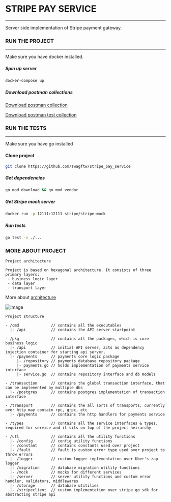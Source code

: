 # STRIPE PAY SERVICE

---

Server side implementation of Stripe payment gateway.

### RUN THE PROJECT

---
Make sure you have docker installed.

##### Spin up server

```bash
docker-compose up
```

##### Download postman collections

[Download postman collection](https://www.getpostman.com/collections/e63b9ec893946fcc55df)

[Download postman test collection](https://www.getpostman.com/collections/5afac639f2c0f2d4b593)

### RUN THE TESTS

---
Make sure you have go installed

#### Clone project

```bash
git clone https://github.com/swagftw/stripe_pay_service
```

##### Get dependencies

```bash
go mod download && go mod vendor
```

##### Get Stripe mock server

```bash
docker run -p 12111:12111 stripe/stripe-mock
```

##### Run tests

```bash
go test -v ./...
```

### MORE ABOUT PROJECT
`Project architecture`

```
Project is based on hexagonal architecture. It consists of three primary layers:
 - business logic layer
 - data layer
 - transport layer
```
More about [architecture](https://netflixtechblog.com/ready-for-changes-with-hexagonal-architecture-b315ec967749)

![image](https://miro.medium.com/max/1400/1*NfFzI7Z-E3ypn8ahESbDzw.png "hey")

`Project structure`

```
- /cmd              // contains all the executables
  |- /api           // contains the API server startpoint
  
- /pkg              // contains all the packages, which is core business logic
  |- /api           // initial API server, acts as dependency injection container for starting api server.
  |- /payments      // payments core logic package
     |- /repository // payments database repository package
     |- payments.go // holds implementation of payments service interface
     |- service.go  // contains repository interface and db models
       
- /transaction      // contains the global transaction interface, that can be implemented by multiple dbs
  |- /postgres      // contains postgres implementation of transaction interface
  
- /transport        // contains the all sorts of transports, currently over http may contain rpc, grpc, etc
  |- /payments      // contains the http handlers for payments service
    
- /types            // contains all the service interfaces & types, required for service and it sits on top of the project heirarchy
 
- /utl              // contains all the utility functions
  |- /config        // config utility functions
  |- /constant      // contains constants used over project
  |- /fault         // fault is custom error type used over project to throw errors 
  |- /logger        // custom logger implementation over Uber's zap logger
  |- /migration     // database migration utility functions
  |- /mock          // mocks for different services
  |- /server        // server utility functions and custom error handler, validators, middlewares     
  |- /storage       // database utitilies
  |- /stripeclient  // custom implementation over stripe go sdk for abstracting stripe api
```
